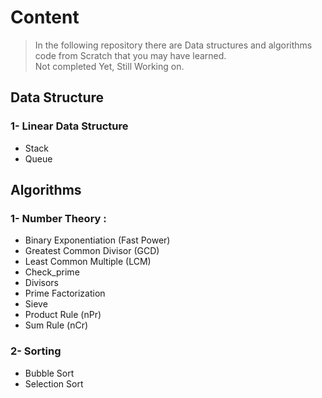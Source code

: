 # Content
> In the following repository there are Data structures and algorithms code from Scratch that you may have learned.  
> Not completed Yet, Still Working on. 
## Data Structure 
### 1- Linear Data Structure 
- Stack 
- Queue

## Algorithms 

### 1- Number Theory :
- Binary Exponentiation (Fast Power)
- Greatest Common Divisor (GCD)
- Least Common Multiple (LCM)
- Check_prime
- Divisors
- Prime Factorization
- Sieve
- Product Rule (nPr)
- Sum Rule (nCr)

### 2- Sorting 
- Bubble Sort 
- Selection Sort 
